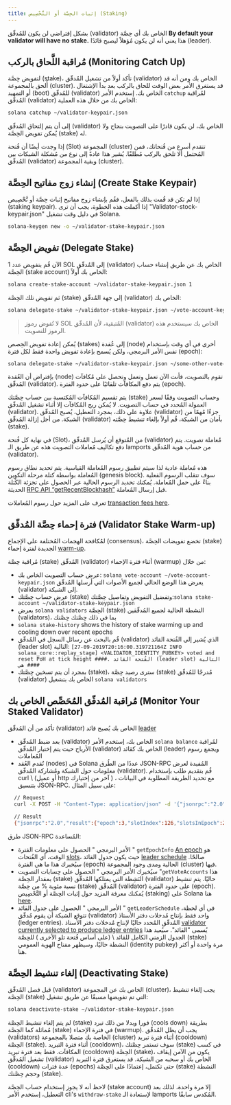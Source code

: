 ```yaml
---
title: إثبات الحِصَّة أو التَّحْصِيص (Staking)
---
```


بشكل إفتراضي لن يكون للمُدقّق (validator) الخاص بك أي حِصَّة **By default your validator will have no stake.** هذا يعني أنه لن يكون مُؤهلاً ليصبح قائدًا (leader).

## مُراقبة اللَّحاق بالركب (Monitoring Catch Up)

لتفويض حِصَّة (stake)، تأكد أولاً من تشغيل المُدقّق (validator) الخاص بك ومن أنه قد أُلحق بالمجموعة (cluster). قد يستغرق الأمر بعض الوقت للحاق بالركب بعد بدأ الإشتغال أو التمهيد (boot) للمُدقّق (validator) الخاص بك. إستخدم الأمر `catchup` لمُراقبة المُدقّق (validator) الخاص بك من خلال هذه العملية:

```bash
solana catchup ~/validator-keypair.json
```

إلى أن يتم إلتحاق المُدقّق (validator) الخاص بك، لن يكون قادرًا على التصويت بنجاح ولا يُمكن تفويض الحِصَّة (stake) له.

إذا وجدت أيضًا أن فُتحة (Slot) المجموعة (cluster) تتقدم أسرع من فُتحاتك، فمن المُحتمل ألا تلحق بالركب مُطلقًا. يُشير هذا عادةً إلى نوع من مُشكلة الشبكات بين المُدقّق (validator) وبقية المجموعة (cluster).

## إنشاء زوج مفاتيح الحِصَّة (Create Stake Keypair)

إذا لم تكن قد قُمت بذلك بالفعل، فقُم بإنشاء زوج مفاتيح إثبات حِصَّة أو تَّحْصِيص (staking keypair). إذا أكملت هذه الخطوة، يجب أن ترى "Validator-stock-keypair.json" في دليل وقت تشغيل Solana.

```bash
solana-keygen new -o ~/validator-stake-keypair.json
```

## تفويض الحِصَّة (Delegate Stake)

الآن قُم بتفويض عدد 1 SOL إلى المُدقّق (validator) الخاص بك عن طريق إنشاء حساب الحِصَّة (stake account) الخاص بك أولاً:

```bash
solana create-stake-account ~/validator-stake-keypair.json 1
```

ثم تفويض تلك الحِصَّة (stake) إلى جهة المُدقّق (validator) الخاص بك:

```bash
solana delegate-stake ~/validator-stake-keypair.json ~/vote-account-keypair.json
```

> لا تُفوض رموز SOL المُتبقية، لأن المُدقّق (validator) الخاص بك سيستخدم هذه الرموز للتصويت.

يُمكن إعادة تفويض الحِصص (stakes) إلى عُقدة (node) أخرى في أي وقت بإستخدام نفس الأمر البرمجي، ولكن يُسمح بإعادة تفويض واحدة فقط لكل فترة (epoch):

```bash
solana delegate-stake ~/validator-stake-keypair.json ~/some-other-vote-account-keypair.json
```

بإفتراض أن العُقدة (node) تقوم بالتصويت، فأنت الآن تعمل وتعمل وتحصل على مُكافآت المُدقّق (validator). يتم دفع المكافآت تلقائيًا على حدود الفترة (epoch).

يتم تقسيم المُكافآت المُكتسبة بين حساب حِصَّتك (stake) وحساب التصويت وفقًا لسعر العمولة المُحدد في حساب التصويت. لا يُمكن ربح المُكافآت إلا أثناء تشغيل المُدقّق (validator). علاوة على ذلك، بمجرد التعطيل، يُصبح المُدقّق (validator) جزءًا مُهمًا من الشبكة. من أجل إزالة المُدقّق (validator) بأمان من الشبكة، قُم أولاً بإلغاء تنشيط حِصَّته (stake).

في نهاية كل فُتحة (Slot)، من المُتوقع أن يُرسل المُدقّق (validator) مُعاملة تصويت. يتم دفع تكاليف مُعاملات التصويت هذه عن طريق الـ lamports من حساب هوية المُدقّق (validator).

هذه مُعاملة عادية لذا سيتم تطبيق رسوم المُعاملة القياسية. يتم تحديد نطاق رسوم المُعاملة بواسطة كتلة مرحلة التكوين (genesis block). سوف تتقلب الرسوم الفعلية بناءً على حمل المُعاملة. يُمكنك تحديد الرسوم الحالية عبر الحصول على تجزئة الكُتلة الحديثة [RPC API “getRecentBlockhash”](developing/clients/jsonrpc-api.md#getrecentblockhash) قبل إرسال المُعاملة.

تعرف على المزيد حول رسوم المُعاملات [transaction fees here](../implemented-proposals/transaction-fees.md).

## فترة إحماء حِصَّة المُدقّق (Validator Stake Warm-up)

لمُكافحة الهجمات المُختلفة على الإجماع (consensus)، تخضع تفويضات الحِصَّة (stake) الجديدة لفترة إحماء [warm-up](/staking/stake-accounts#delegation-warmup-and-cooldown).

مُراقبة حِصَّة (stake) المُدقّق (validator) أثناء فترة الإحماء (warmup) من خلال:

- عرض حساب التصويت الخاص بك: `solana vote-account ~/vote-account-keypair.json` يعرض هذا الوضع الحالي لجميع الأصوات التي أرسلها المُدقّق (validator) إلى الشبكة.
- عرض حساب حِصَّتك (stake) وتفضيل التفويض وتفاصيل حِصَّتك:`solana stake-account ~/validator-stake-keypair.json`
- يعرض `solana validators` الحِصَّة (stake) النشطة الحالية لجميع المُدقّقين (validators)، بما في ذلك حِصَّتك حِصَّتك
- `solana stake-history` shows the history of stake warming up and cooling down over recent epochs
- قُم بالبحث عن رسائل السجل في المُدقّق (validator) الذي يُشير إلى الفُتحة القائد (leader slot) التالية: `[2019-09-27T20:16:00.319721164Z INFO solana_core::replay_stage] <VALIDATOR_IDENTITY_PUBKEY> voted and reset PoH at tick height ####. الفُتحة القائد (leader slot) التالية هي #### `
- بمجرد أن يتم تسخين حِصَّتك (stake)، سترى رصيد حِصَّة (stake) مُدرجًا للمُدقّق (validator) الخاص بك بتشغيل `solana validators`

## مُراقبة المُدقّق المُحَصِّص الخاص بك (Monitor Your Staked Validator)

تأكد من أن المُدقّق (validator) الخاص بك يُصبح قائد [leader](../terminology.md#leader)

- بعد ضبط المُدقّق (validator) الخاص بك، إستخدم الأمر `solana balance` لمُراقبة الأرباح حيث يتم إختيار المُدقّق (validator) الخاص بك كقائد (leader) ويجمع رسوم المُعاملات
- تُقدم العُقد (nodes) في Solana عددًا من الطُرق JSON-RPC المُفيدة لعرض معلومات حول الشبكة ومُشاركة المُدقّق (validator). قُم بتقديم طلب بإستخدام curl \ (أو عميل http آخر من إختيارك \) ، مع تحديد الطريقة المطلوبة في البيانات بتنسيق JSON-RPC. على سبيل المثال:

```bash
  // Request
  curl -X POST -H "Content-Type: application/json" -d '{"jsonrpc":"2.0","id":1, "method":"getEpochInfo"}' http://localhost:8899

  // Result
  {"jsonrpc":"2.0","result":{"epoch":3,"slotIndex":126,"slotsInEpoch":256},"id":1}
```

طرق JSON-RPC المُساعدة:

- الأمر البرمجي " الحصول على معلومات الفترة " `getEpochInfo` [An epoch](../terminology.md#epoch) هو الوقت، أي الفُتحات [slots](../terminology.md#slot)، حيث يكون جدول القائد [leader schedule](../terminology.md#leader-schedule) صالحًا. سيُخبرك هذا ما هي الفترة (epoch) الحالية ومدى وجود المجموعة (cluster) فيها.
- سيُخبرك الأمر البرمجي " الحصول على حِسابات التصويت "`getVoteAccounts` هذا بمقدار الحِصَّة (stake) النَشِطة التي يمتلكها المُدقّق (validator) حاليًا. يتم تنشيط نسبة مئوية % من حِصَّة (stake) المُدقّق (validator) على حدود الفترة (epoch). يُمكنك معرفة المزيد حول إثبات الحِصَّة أو التَّحْصِيص (staking) على Solana هنا [here](../cluster/stake-delegation-and-rewards.md).
- الأمر البرمجي " الحصول على جدول القائد " `getLeaderSchedule` في أي لحظة، تتوقع الشبكة أن يقوم مُدقّق (validator) واحد فقط بإنتاج مُدخلات دفتر الأستاذ (ledger entries). المُدقّق المُحدد حاليًا لإنتاج مُدخلات دفتر الأستاذ [validator currently selected to produce ledger entries](../cluster/leader-rotation.md#leader-rotation) يُسمى "القائد". سيُعيد هذا الجدول الزمني الكامل للقائد \ (على أساس فُتحة تلو الأخرى \) للحِصَّة (stake) النشطة حاليًا، وسيظهر مفتاح الهوية العمومي (identity pubkey) مرة واحدة أو أكثر هنا.

## إلغاء تنشيط الحِصَّة (Deactivating Stake)

قبل فصل المُدقّق (validator) الخاص بك عن المجموعة (cluster)، يجب إلغاء تنشيط الحِصَّة (stake) التي تم تفويضها مسبقًا عن طريق تشغيل:

```bash
solana deactivate-stake ~/validator-stake-keypair.json
```

لم يتم إلغاء تنشيط الحِصَّة (stake) فورا وبدلا من ذلك تبرد (cools down) بطريقة مُماثلة كما الحِصَّة (stake) في فترة الإحماء (warmup). يجب أن يظل المُدقّق (validators) الخاصة بك متصلا بالمجموعة (cluster) أثناء فترة تبريد (cooldown) الحِصَّة (stake). أثناء فترة التبريد (cooldown)، سوف تستمر حِصَّتك (stake) في كسب المكافآت. فقط بعد فترة تبريد (cooldown) الحِصَّة (stake)، يكون من الآمن إيقاف تشغيل المُدقّق (validator) الخاص بك أو سحبه من الشبكة. قد يستغرق فترة التبريد (cooldown) عدة فترات (epochs) حتى تكتمل، إعتمادًا على الحِصَّة (stake) النشطة وحجم حِصَّتك (stake).

لاحظ أنه لا يجوز إستخدام حساب الحِصَّة (stake account) إلا مرة واحدة، لذلك بعد التعطيل، إستخدم الأمر cli's `withdraw-stake` لإستعادة الـ lamports المُكدس سابقًا.
